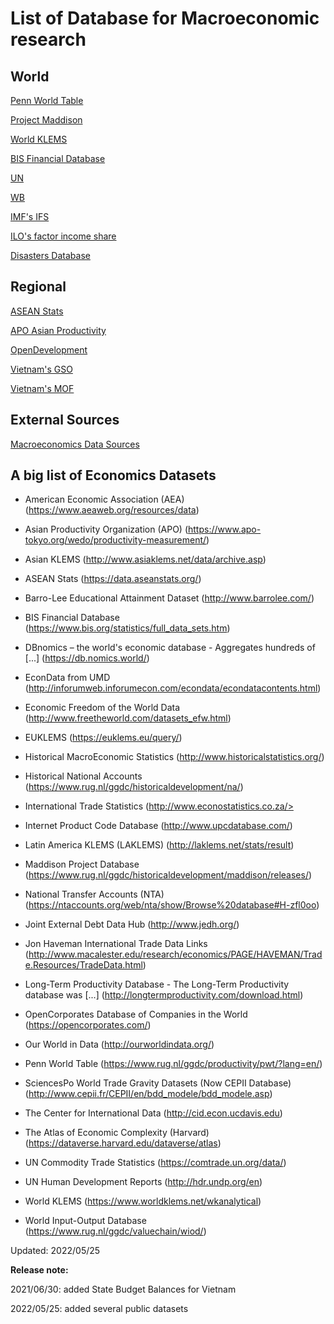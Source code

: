 # List of Database for Macroeconomic research

## World

[Penn World Table](https://www.rug.nl/ggdc/productivity/pwt/?lang=en)

[Project Maddison](https://www.rug.nl/ggdc/historicaldevelopment/maddison/?lang=en)

[World KLEMS](http://www.worldklems.net/data.htm)

[BIS Financial Database](https://www.bis.org/statistics/full_data_sets.htm)

[UN](https://data.un.org/)

[WB](https://data.worldbank.org/)

[IMF's IFS](https://data.imf.org/?sk=4c514d48-b6ba-49ed-8ab9-52b0c1a0179b)

[ILO's factor income share](https://ilostat.ilo.org/topics/labour-income/)

[Disasters Database](https://public.emdat.be/)

## Regional

[ASEAN Stats](https://data.aseanstats.org/)

[APO Asian Productivity](https://www.apo-tokyo.org/wedo/productivity-measurement/)

[OpenDevelopment](https://opendevelopmentmekong.net/)

[Vietnam's GSO](https://www.gso.gov.vn/en/data-and-statistics/)

[Vietnam's MOF](https://www.mof.gov.vn/webcenter/portal/btc/r/lvtc/slnsnn/slqt?_afrLoop=2061829362692642#%40%3F_afrLoop%3D2061829362692642%26centerWidth%3D100%2525%26leftWidth%3D0%2525%26rightWidth%3D0%2525%26showFooter%3Dfalse%26showHeader%3Dfalse%26_adf.ctrl-state%3Dwtx8d9spu_107)

## External Sources

[Macroeconomics Data Sources](https://libguides.umn.edu/c.php?g=843682&p=6527336)

## A big list of Economics Datasets
        
* American Economic Association (AEA) (https://www.aeaweb.org/resources/data)

* Asian Productivity Organization (APO) (https://www.apo-tokyo.org/wedo/productivity-measurement/)

* Asian KLEMS (http://www.asiaklems.net/data/archive.asp)

* ASEAN Stats (https://data.aseanstats.org/)

* Barro-Lee Educational Attainment Dataset (http://www.barrolee.com/)

* BIS Financial Database (https://www.bis.org/statistics/full_data_sets.htm)

* DBnomics – the world's economic database - Aggregates hundreds of [...] (https://db.nomics.world/)
        
* EconData from UMD (http://inforumweb.inforumecon.com/econdata/econdatacontents.html)
        
* Economic Freedom of the World Data (http://www.freetheworld.com/datasets_efw.html)

* EUKLEMS (https://euklems.eu/query/)
        
* Historical MacroEconomic Statistics (http://www.historicalstatistics.org/)

* Historical National Accounts (https://www.rug.nl/ggdc/historicaldevelopment/na/)
        
* International Trade Statistics (http://www.econostatistics.co.za/>
        
* Internet Product Code Database (http://www.upcdatabase.com/)

* Latin America KLEMS (LAKLEMS) (http://laklems.net/stats/result)

* Maddison Project Database (https://www.rug.nl/ggdc/historicaldevelopment/maddison/releases/)

* National Transfer Accounts (NTA) (https://ntaccounts.org/web/nta/show/Browse%20database#H-zfl0oo)
        
* Joint External Debt Data Hub (http://www.jedh.org/)
        
* Jon Haveman International Trade Data Links (http://www.macalester.edu/research/economics/PAGE/HAVEMAN/Trade.Resources/TradeData.html)
        
* Long-Term Productivity Database - The Long-Term Productivity database was [...] (http://longtermproductivity.com/download.html)
        
* OpenCorporates Database of Companies in the World (https://opencorporates.com/)
        
* Our World in Data (http://ourworldindata.org/)

* Penn World Table (https://www.rug.nl/ggdc/productivity/pwt/?lang=en/)
        
* SciencesPo World Trade Gravity Datasets (Now CEPII Database) (http://www.cepii.fr/CEPII/en/bdd_modele/bdd_modele.asp)
                
* The Center for International Data (http://cid.econ.ucdavis.edu)
        
* The Atlas of Economic Complexity (Harvard) (https://dataverse.harvard.edu/dataverse/atlas)
        
* UN Commodity Trade Statistics (https://comtrade.un.org/data/)
        
* UN Human Development Reports (http://hdr.undp.org/en)

* World KLEMS (https://www.worldklems.net/wkanalytical)

* World Input-Output Database (https://www.rug.nl/ggdc/valuechain/wiod/)

Updated: 2022/05/25

**Release note:**

2021/06/30: added State Budget Balances for Vietnam

2022/05/25: added several public datasets
